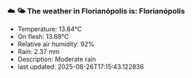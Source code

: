 ### ☁️ 🌤️  The weather in Florianópolis is: Florianópolis

- Temperature: 13.84°C
- On flesh: 13.68°C
- Relative air humidity: 92%
- Rain: 2.37 mm
- Description: Moderate rain
- last updated: 2025-08-26T17:15:43.122836
